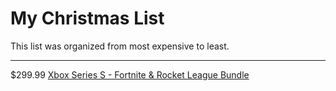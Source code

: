 # My Christmas List

This list was organized from most expensive to least.

-----

$299.99 [Xbox Series S - Fortnite & Rocket League Bundle](https://www.amazon.com/Xbox-S-Fortnite-Rocket-League-Bundle/dp/B09H73LTM6/ref=sr_1_2?crid=XN2WTXMMG8PM&keywords=dark+skully+xbox&qid=1639537747&sprefix=dark+skully+%2Caps%2C302&sr=8-2)

